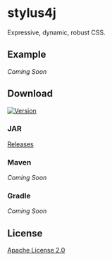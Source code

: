 # stylus4j

Expressive, dynamic, robust CSS.

## Example

_Coming Soon_

## Download

[![Version](https://img.shields.io/github/v/release/PryosCode/stylus4j?label=Version)](https://github.com/PryosCode/stylus4j/tags)

### JAR

[Releases](https://github.com/PryosCode/stylus4j/releases)

### Maven

_Coming Soon_

### Gradle

_Coming Soon_

## License

[Apache License 2.0](https://github.com/PryosCode/stylus4j/blob/master/LICENSE)